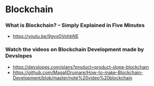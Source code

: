 # Blockchain 

### What is Blockchain? – Simply Explained in Five Minutes
- https://youtu.be/9gvxGVohbNE

### Watch the videos on Blockchain Development made by Devslopes 
- https://devslopes.com/plans?product=product-slope-blockchain
- https://github.com/MagaliDrumare/How-to-make-Blockchain-Development/blob/master/note%20video%20blockchain

